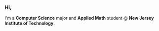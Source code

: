 ### Hi,
I'm a **Computer Science** major and **Applied Math** student @ **New Jersey Institute of Technology**. 


